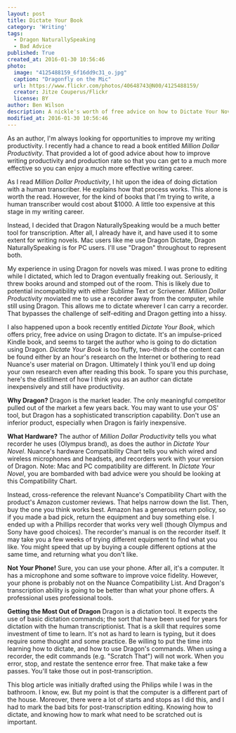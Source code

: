 ```yaml
---
layout: post
title: Dictate Your Book
category: 'Writing'
tags:
  - Dragon NaturallySpeaking
  - Bad Advice
published: True
created_at: 2016-01-30 10:56:46
photo:
  image: "4125488159_6f16dd9c31_o.jpg"
  caption: "Dragonfly on the Mic"
  url: https://www.flickr.com/photos/40648743@N00/4125488159/
  creator: Jitze Couperus/Flickr
  license: BY
author: Ben Wilson
description: A nickle's worth of free advice on how to Dictate Your Novel using Dragon NaturallySpeaking or Dragon Dictate.
modified_at: 2016-01-30 10:56:46
---
```


As an author, I'm always looking for opportunities to improve my writing productivity. I recently had a chance to read a book entitled *Million Dollar Productivity*. That provided a lot of good advice about how to improve writing productivity and production rate so that you can get to a much more effective so you can enjoy a much more effective writing career.

<!-- more -->

As I read *Million Dollar Productivity*, I hit upon the idea of doing dictation with a human transcriber. He explains how that process works. This alone is worth the read. However, for the kind of books that I'm trying to write, a human transcriber would cost about $1000. A little too expensive at this stage in my writing career.

Instead, I decided that Dragon NaturallySpeaking would be a much better tool for transcription. After all, I already have it, and have used it to some extent for writing novels. Mac users like me use Dragon Dictate, Dragon NaturallySpeaking is for PC users. I'll use "Dragon" throughout to represent both.

My experience in using Dragon for novels was mixed. I was prone to editing while I dictated, which led to Dragon eventually freaking out. Seriously, it threw books around and stomped out of the room. This is likely due to potential incompatibility with either Sublime Text or Scrivener. *Million Dollar Productivity* moviated me to use a recorder away from the computer, while still using Dragon. This allows me to dictate wherever I can carry a recorder. That bypasses the challenge of self-editing and Dragon getting into a hissy.

I also happened upon a book recently entitled *Dictate Your Book*, which offers pricy, free advice on using Dragon to dictate. It's an impulse-priced Kindle book, and seems to target the author who is going to do dictation using Dragon. *Dictate Your Book* is too fluffy, two-thirds of the content can be found either by an hour's research on the Internet or bothering to read Nuance's user material on Dragon. Ultimately I think you'll end up doing your own research even after reading this book. To spare you this purchase, here's the distillment of how I think you as an author can dictate inexpensively and still have productivity.

**Why Dragon?** Dragon is the market leader. The only meaningful competitor pulled out of the market a few years back. You may want to use your OS' tool, but Dragon has a sophisticated transcription capability. Don't use an inferior product, especially when Dragon is fairly inexpensive.

**What Hardware?** The author of *Million Dollar Productivity* tells you what recorder he uses (Olympus brand), as does the author in *Dictate Your Novel*. Nuance's hardware Compatibility Chart tells you which wired and wireless microphones and headsets, and recorders work with your version of Dragon. Note: Mac and PC compatibility are different. In *Dictate Your Novel*, you are bombarded with bad advice were you should be looking at this Compatibility Chart.

Instead, cross-reference the relevant Nuance's Compatibility Chart with the product's Amazon customer reviews. That helps narrow down the list. Then, buy the one you think works best. Amazon has a generous return policy, so if you made a bad pick, return the equipment and buy something else. I ended up with a Phillips recorder that works very well (though Olympus and Sony have good choices). The recorder's manual is on the recorder itself. It may take you a few weeks of trying different equipment to find what you like. You might speed that up by buying a couple different options at the same time, and returning what you don't like.

**Not Your Phone!** Sure, you can use your phone. After all, it's a computer. It has a microphone and some software to improve voice fidelity. However, your phone is probably not on the Nuance Compatibility List. And Dragon's transcription ability is going to be better than what your phone offers. A professional uses professional tools.

**Getting the Most Out of Dragon** Dragon is a dictation tool. It expects the use of basic dictation commands; the sort that have been used for years for dictation with the human transcriptionist. That is a skill that requires some investment of time to learn. It's not as hard to learn is typing, but it does require some thought and some practice. Be willing to put the time into learning how to dictate, and how to use Dragon's commands. When using a recorder, the edit commands (e.g. "Scratch That") will not work. When you error, stop, and restate the sentence error free. That make take a few passes. You'll take those out in post-transcription.

This blog article was initially drafted using the Philips while I was in the bathroom. I know, ew. But my point is that the computer is a different part of the house. Moreover, there were a lot of starts and stops as I did this, and I had to mark the bad bits for post-transcription editing. Knowing how to dictate, and knowing how to mark what need to be scratched out is important.